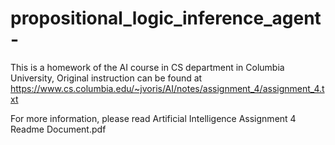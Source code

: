 propositional_logic_inference_agent-
====================================
This is a homework of the AI course in CS department in Columbia University,
Original instruction can be found at https://www.cs.columbia.edu/~jvoris/AI/notes/assignment_4/assignment_4.txt

For more information, please read Artificial Intelligence Assignment 4 Readme Document.pdf
 

